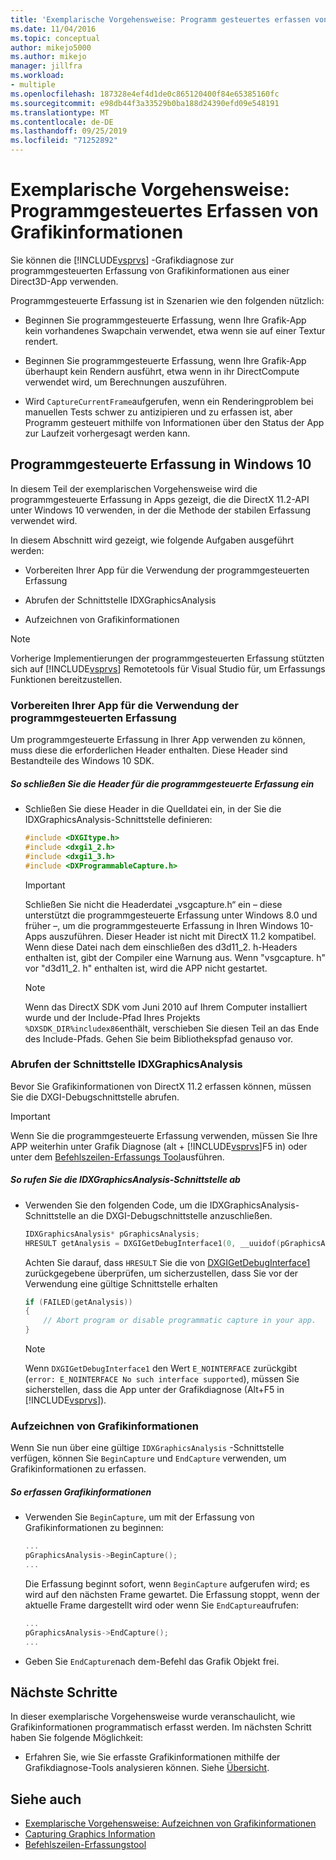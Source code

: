 ```yaml
---
title: 'Exemplarische Vorgehensweise: Programm gesteuertes erfassen von Grafik Informationen | Microsoft-Dokumentation'
ms.date: 11/04/2016
ms.topic: conceptual
author: mikejo5000
ms.author: mikejo
manager: jillfra
ms.workload:
- multiple
ms.openlocfilehash: 187328e4ef4d1de0c865120400f84e65385160fc
ms.sourcegitcommit: e98db44f3a33529b0ba188d24390efd09e548191
ms.translationtype: MT
ms.contentlocale: de-DE
ms.lasthandoff: 09/25/2019
ms.locfileid: "71252892"
---
```

# <a name="walkthrough-capturing-graphics-information-programmatically"></a>Exemplarische Vorgehensweise: Programmgesteuertes Erfassen von Grafikinformationen
Sie können die [!INCLUDE[vsprvs](../../code-quality/includes/vsprvs_md.md)] -Grafikdiagnose zur programmgesteuerten Erfassung von Grafikinformationen aus einer Direct3D-App verwenden.

Programmgesteuerte Erfassung ist in Szenarien wie den folgenden nützlich:

- Beginnen Sie programmgesteuerte Erfassung, wenn Ihre Grafik-App kein vorhandenes Swapchain verwendet, etwa wenn sie auf einer Textur rendert.

- Beginnen Sie programmgesteuerte Erfassung, wenn Ihre Grafik-App überhaupt kein Rendern ausführt, etwa wenn in ihr DirectCompute verwendet wird, um Berechnungen auszuführen.

- Wird `CaptureCurrentFrame`aufgerufen, wenn ein Renderingproblem bei manuellen Tests schwer zu antizipieren und zu erfassen ist, aber Programm gesteuert mithilfe von Informationen über den Status der App zur Laufzeit vorhergesagt werden kann.

## <a name="CaptureDX11_2"></a> Programmgesteuerte Erfassung in Windows 10
In diesem Teil der exemplarischen Vorgehensweise wird die programmgesteuerte Erfassung in Apps gezeigt, die die DirectX 11.2-API unter Windows 10 verwenden, in der die Methode der stabilen Erfassung verwendet wird.

In diesem Abschnitt wird gezeigt, wie folgende Aufgaben ausgeführt werden:

- Vorbereiten Ihrer App für die Verwendung der programmgesteuerten Erfassung

- Abrufen der Schnittstelle IDXGraphicsAnalysis

- Aufzeichnen von Grafikinformationen

> [!NOTE]
> Vorherige Implementierungen der programmgesteuerten Erfassung stützten sich auf [!INCLUDE[vsprvs](../../code-quality/includes/vsprvs_md.md)] Remotetools für Visual Studio für, um Erfassungs Funktionen bereitzustellen.

### <a name="preparing-your-app-to-use-programmatic-capture"></a>Vorbereiten Ihrer App für die Verwendung der programmgesteuerten Erfassung
Um programmgesteuerte Erfassung in Ihrer App verwenden zu können, muss diese die erforderlichen Header enthalten. Diese Header sind Bestandteile des Windows 10 SDK.

##### <a name="to-include-programmatic-capture-headers"></a>So schließen Sie die Header für die programmgesteuerte Erfassung ein

- Schließen Sie diese Header in die Quelldatei ein, in der Sie die IDXGraphicsAnalysis-Schnittstelle definieren:

    ```cpp
    #include <DXGItype.h>
    #include <dxgi1_2.h>
    #include <dxgi1_3.h>
    #include <DXProgrammableCapture.h>
    ```

    > [!IMPORTANT]
    > Schließen Sie nicht die Headerdatei „vsgcapture.h“ ein – diese unterstützt die programmgesteuerte Erfassung unter Windows 8.0 und früher –, um die programmgesteuerte Erfassung in Ihren Windows 10-Apps auszuführen. Dieser Header ist nicht mit DirectX 11.2 kompatibel. Wenn diese Datei nach dem einschließen des d3d11_2. h-Headers enthalten ist, gibt der Compiler eine Warnung aus. Wenn "vsgcapture. h" vor "d3d11_2. h" enthalten ist, wird die APP nicht gestartet.

    > [!NOTE]
    > Wenn das DirectX SDK vom Juni 2010 auf Ihrem Computer installiert wurde und der Include-Pfad Ihres Projekts `%DXSDK_DIR%includex86`enthält, verschieben Sie diesen Teil an das Ende des Include-Pfads. Gehen Sie beim Bibliothekspfad genauso vor.

### <a name="getting-the-idxgraphicsanalysis-interface"></a>Abrufen der Schnittstelle IDXGraphicsAnalysis
Bevor Sie Grafikinformationen von DirectX 11.2 erfassen können, müssen Sie die DXGI-Debugschnittstelle abrufen.

> [!IMPORTANT]
> Wenn Sie die programmgesteuerte Erfassung verwenden, müssen Sie Ihre APP weiterhin unter Grafik Diagnose (alt + [!INCLUDE[vsprvs](../../code-quality/includes/vsprvs_md.md)]F5 in) oder unter dem [Befehlszeilen-Erfassungs Tool](command-line-capture-tool.md)ausführen.

##### <a name="to-get-the-idxgraphicsanalysis-interface"></a>So rufen Sie die IDXGraphicsAnalysis-Schnittstelle ab

- Verwenden Sie den folgenden Code, um die IDXGraphicsAnalysis-Schnittstelle an die DXGI-Debugschnittstelle anzuschließen.

  ```cpp
  IDXGraphicsAnalysis* pGraphicsAnalysis;
  HRESULT getAnalysis = DXGIGetDebugInterface1(0, __uuidof(pGraphicsAnalysis), reinterpret_cast<void**>(&pGraphicsAnalysis));
  ```

  Achten Sie darauf, dass `HRESULT` Sie die von [DXGIGetDebugInterface1](/windows/desktop/api/dxgi1_3/nf-dxgi1_3-dxgigetdebuginterface1) zurückgegebene überprüfen, um sicherzustellen, dass Sie vor der Verwendung eine gültige Schnittstelle erhalten

  ```cpp
  if (FAILED(getAnalysis))
  {
      // Abort program or disable programmatic capture in your app.
  }
  ```

  > [!NOTE]
  > Wenn `DXGIGetDebugInterface1` den Wert `E_NOINTERFACE` zurückgibt (`error: E_NOINTERFACE No such interface supported`), müssen Sie sicherstellen, dass die App unter der Grafikdiagnose (Alt+F5 in [!INCLUDE[vsprvs](../../code-quality/includes/vsprvs_md.md)]).

### <a name="capturing-graphics-information"></a>Aufzeichnen von Grafikinformationen
Wenn Sie nun über eine gültige `IDXGraphicsAnalysis` -Schnittstelle verfügen, können Sie `BeginCapture` und `EndCapture` verwenden, um Grafikinformationen zu erfassen.

##### <a name="to-capture-graphics-information"></a>So erfassen Grafikinformationen

- Verwenden Sie `BeginCapture`, um mit der Erfassung von Grafikinformationen zu beginnen:

    ```cpp
    ...
    pGraphicsAnalysis->BeginCapture();
    ...
    ```

    Die Erfassung beginnt sofort, wenn `BeginCapture` aufgerufen wird; es wird auf den nächsten Frame gewartet. Die Erfassung stoppt, wenn der aktuelle Frame dargestellt wird oder wenn Sie `EndCapture`aufrufen:

    ```cpp
    ...
    pGraphicsAnalysis->EndCapture();
    ...
    ```

- Geben Sie `EndCapture`nach dem-Befehl das Grafik Objekt frei.

## <a name="next-steps"></a>Nächste Schritte
In dieser exemplarische Vorgehensweise wurde veranschaulicht, wie Grafikinformationen programmatisch erfasst werden. Im nächsten Schritt haben Sie folgende Möglichkeit:

- Erfahren Sie, wie Sie erfasste Grafikinformationen mithilfe der Grafikdiagnose-Tools analysieren können. Siehe [Übersicht](overview-of-visual-studio-graphics-diagnostics.md).

## <a name="see-also"></a>Siehe auch
- [Exemplarische Vorgehensweise: Aufzeichnen von Grafikinformationen](walkthrough-capturing-graphics-information.md)
- [Capturing Graphics Information](capturing-graphics-information.md)
- [Befehlszeilen-Erfassungstool](command-line-capture-tool.md)
